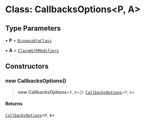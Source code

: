 # Class: CallbacksOptions\<P, A\>

## Type Parameters

• **P** = [`DisposableClass`](DisposableClass.md)

• **A** = [`ClassWithModifiers`](ClassWithModifiers.md)

## Constructors

### new CallbacksOptions()

> **new CallbacksOptions**\<`P`, `A`\>(): [`CallbacksOptions`](CallbacksOptions.md)\<`P`, `A`\>

#### Returns

[`CallbacksOptions`](CallbacksOptions.md)\<`P`, `A`\>
